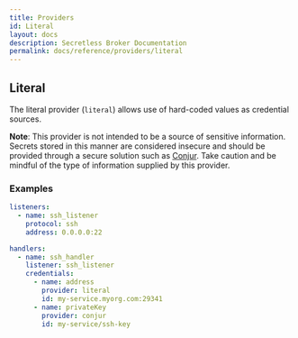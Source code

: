 ```yaml
---
title: Providers
id: Literal
layout: docs
description: Secretless Broker Documentation
permalink: docs/reference/providers/literal
---
```


## Literal
The literal provider (`literal`) allows use of hard-coded values as credential
sources.

**Note**: This provider is not intended to be a source of sensitive information.
Secrets stored in this manner are considered insecure and should be provided
through a secure solution such as [Conjur](conjur.html). Take caution and be
mindful of the type of information supplied by this provider.

### Examples
``` yaml
listeners:
  - name: ssh_listener
    protocol: ssh
    address: 0.0.0.0:22

handlers:
  - name: ssh_handler
    listener: ssh_listener
    credentials:
      - name: address
        provider: literal
        id: my-service.myorg.com:29341
      - name: privateKey
        provider: conjur
        id: my-service/ssh-key
```
